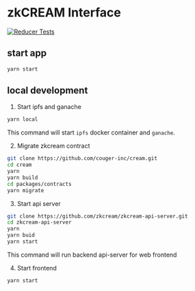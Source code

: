 # zkCREAM Interface

[![Reducer Tests](https://github.com/zkcream/zkcream-interface/actions/workflows/reducer.yml/badge.svg)](https://github.com/zkcream/zkcream-interface/actions/workflows/reducer.yml)

## start app

```bash
yarn start
```

## local development

1. Start ipfs and ganache

```bash
yarn local
```
This command will start `ipfs` docker container and `ganache`.

2. Migrate zkcream contract

```bash
git clone https://github.com/couger-inc/cream.git
cd cream
yarn
yarn build
cd packages/contracts
yarn migrate
```

3. Start api server

```bash
git clone https://github.com/zkcream/zkcream-api-server.git
cd zkcream-api-server
yarn
yarn buid
yarn start
```

This command will run backend api-server for web frontend

4. Start frontend

```bash
yarn start
```